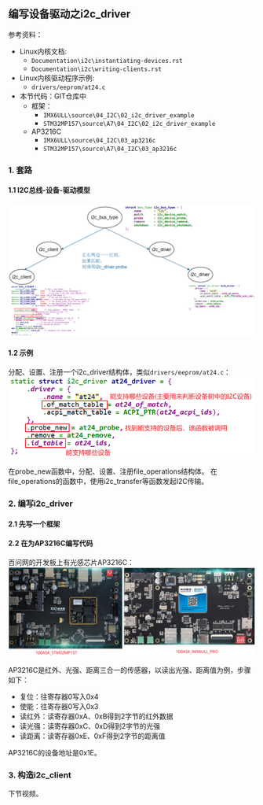 ## 编写设备驱动之i2c_driver

参考资料：

* Linux内核文档:
  * `Documentation\i2c\instantiating-devices.rst`
  * `Documentation\i2c\writing-clients.rst`
* Linux内核驱动程序示例:
  * `drivers/eeprom/at24.c`
* 本节代码：GIT仓库中
  * 框架：
    * `IMX6ULL\source\04_I2C\02_i2c_driver_example`
    * `STM32MP157\source\A7\04_I2C\02_i2c_driver_example`
  * AP3216C
    * `IMX6ULL\source\04_I2C\03_ap3216c`
    * `STM32MP157\source\A7\04_I2C\03_ap3216c`

### 1. 套路

#### 1.1 I2C总线-设备-驱动模型

![image-20210227151413993](pic/04_I2C/055_i2c_bus_dev_drv.png)



#### 1.2 示例

分配、设置、注册一个i2c_driver结构体，类似`drivers/eeprom/at24.c`：
![image-20210301095132959](pic/04_I2C/056_i2c_driver_at24.png)

在probe_new函数中，分配、设置、注册file_operations结构体。
在file_operations的函数中，使用i2c_transfer等函数发起I2C传输。



### 2. 编写i2c_driver

#### 2.1 先写一个框架

#### 2.2 在为AP3216C编写代码
百问网的开发板上有光感芯片AP3216C：
![image-20210225105221181](pic/04_I2C/035_ap3216c_position.png)

AP3216C是红外、光强、距离三合一的传感器，以读出光强、距离值为例，步骤如下：

* 复位：往寄存器0写入0x4
* 使能：往寄存器0写入0x3
* 读红外：读寄存器0xA、0xB得到2字节的红外数据
* 读光强：读寄存器0xC、0xD得到2字节的光强
* 读距离：读寄存器0xE、0xF得到2字节的距离值

AP3216C的设备地址是0x1E。



### 3. 构造i2c_client

下节视频。

